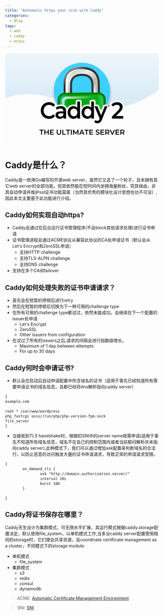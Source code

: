 ```yaml
---
title: "Automatic https your site with Caddy"
categories:
  - Blog
tags:
  - web
  - caddy
  - https
---
```

![Caddy2](/assets/images/caddy.png "caddy")
# Caddy是什么？
Caddy是一款用Go编写的开源web server，虽然它又造了一个轮子，且未拥有其它web server的全部功能，但其依然能在短时间内坐拥海量粉丝，究其缘由，非其自动申请并维护ssl证书功能莫属（当然其优秀的模块化设计思想也功不可没）,因此本文主要基于此功能进行介绍。

## Caddy如何实现自动https?
- Caddy会通过在后台运行证书管理程序(不会block其他请求处理)进行证书申请
- 证书管理进程会通过ACME协议从兼容此协议的CA处申请证书（默认会从Let's Encrypt和ZeroSSL申请）
  - 支持HTTP challenge
  - 支持TLS-ALPN challenge
  - 支持DNS challenge
- 支持在多个CA间failover

## Caddy如何处理失败的证书申请请求？
- 首先会在短暂的停顿后进行retry
- 然后在短暂的停顿后切换为下一种可用的challenge type
- 在所有可用的challenge type都试过，依然未能成功，会继续在下一个配置的issuer处申请
  - Let's Encrypt
  - ZeroSSL
  - Other issuers from configuration
- 在试过了所有的issuers之后,请求的间隔会进行指数级增长。
  - Maximum of 1 day between attempts
  - For up to 30 days

## Caddy何时会申请证书?
- 默认会在启动后自动申请配置中所含域名的证书（适用于事先已经知道所有需要申请证书的域名信息，且都已经将dns解析指向caddy server）

```
{
example.com

root * /var/www/wordpress
php_fastcgi unix//run/php/php-version-fpm.sock
file_server
}
```

- 当接收到TLS handshake时，根据的SNI中的server name按需申请(适用于事先不知道所有域名信息，域名不在自己的控制范围内或者当前郁闷解析并未指向caddy server),此种模式下，我们可以通过增加ask配置来判断域名的合法行，以防止恶意的访问触发大量的证书申请请求，导致正常的申请请求受限。

```
{
        on_demand_tls {
                ask "http://domain.authorization.server/"
                interval 10s
                burst 100
        }
 
}
```

## Caddy将证书保存在哪里？
Caddy天生设计为集群模式，可无限水平扩展，其运行模式根据caddy.storage配置决定，默认使用file_system，以单机模式工作,当多台caddy server配置使用相同的storage时，它们便会共享资源，且coordinate certificate management as a cluster，不同模式下的storage module:
- 单机模式
  - file_system
- 集群模式
  - s3
  - redis
  - consul
  - dynamodb

> ACME: [Automatic Certificate Management Environment](https://en.wikipedia.org/wiki/Automatic_Certificate_Management_Environment)

> SNI: [SNI](https://en.wikipedia.org/wiki/Server_Name_Indication)

